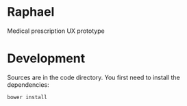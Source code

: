 Raphael
=======

Medical prescription UX prototype

Development
===========

Sources are in the code directory. You first need to install the dependencies:

    bower install
